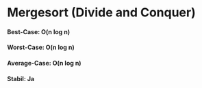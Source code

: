 # Mergesort (Divide and Conquer)

#### Best-Case: O(n log n)

#### Worst-Case: O(n log n)

#### Average-Case: O(n log n)

#### Stabil: Ja
